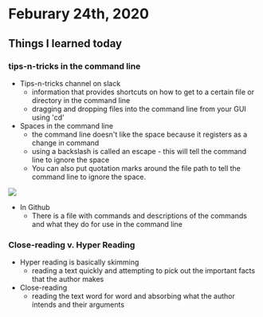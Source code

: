 # Feburary 24th, 2020

## Things I learned today

### tips-n-tricks in the command line

- Tips-n-tricks channel on slack
    - information that provides shortcuts on how to get to a certain file or directory in the command line
    - dragging and dropping files into the command line from your GUI using 'cd'
- Spaces in the command line
    - the command line doesn't like the space because it registers as a change in command
    - using a backslash is called an escape - this will tell the command line to ignore the space
    - You can also put quotation marks around the file path to tell the command line to ignore the space.
 
 <img src="https://cdn0.iconfinder.com/data/icons/cosmo-multimedia/40/terminal-512.png">

 - In Github
    - There is a file with commands and descriptions of the commands and what they do for use in the command line

### Close-reading v. Hyper Reading

- Hyper reading is basically skimming
    - reading a text quickly and attempting to pick out the important facts that the author makes
- Close-reading
    - reading the text word for word and absorbing what the author intends and their arguments

